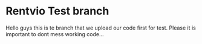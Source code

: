 # Rentvio Test branch
Hello guys this is te branch that we upload our code first for test.
Please it is important to dont mess working code... 
